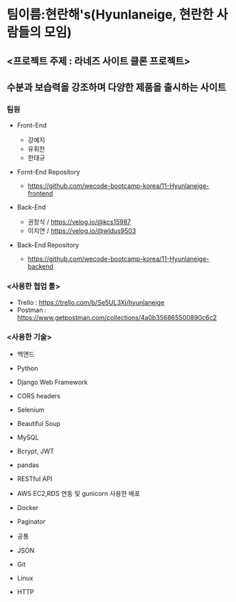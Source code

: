 
# 팀이름:현란해's(Hyunlaneige, 현란한 사람들의 모임)


## <프로젝트 주제 : 라네즈 사이트 클론 프로젝트>


## 수분과 보습력을 강조하며 다양한 제품을 출시하는 사이트

### 팀원
  - Front-End
    - 강예지
    - 유휘찬
    - 한태규

  - Fornt-End Repository
    - https://github.com/wecode-bootcamp-korea/11-Hyunlaneige-frontend

  - Back-End
    - 권창식 / https://velog.io/@kcs15987
    - 이지연 / https://velog.io/@wldus9503
  
  - Back-End Repository
    - https://github.com/wecode-bootcamp-korea/11-Hyunlaneige-backend

### <사용한 협업 툴>
- Trello : https://trello.com/b/Se5UL3Xj/hyunlaneige
- Postman : https://www.getpostman.com/collections/4a0b356865500890c6c2

### <사용한 기술>
 - 백앤드
  - Python
  - Django Web Framework
  - CORS headers
  - Selenium
  - Beautiful Soup
  - MySQL
  - Bcrypt, JWT
  - pandas
  - RESTful API
  - AWS EC2,RDS 연동 및 gunicorn 사용한 배포
  - Docker
  - Paginator

 - 공통
  - JSON
  - Git
  - Linux
  - HTTP

